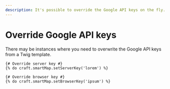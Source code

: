 ```yaml
---
description: It's possible to override the Google API keys on the fly.
---
```


# Override Google API keys

<update-message/>

There may be instances where you need to overwrite the Google API keys from a Twig template.

```twig
{# Override server key #}
{% do craft.smartMap.setServerKey('lorem') %}

{# Override browser key #}
{% do craft.smartMap.setBrowserKey('ipsum') %}
```
